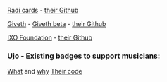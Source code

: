 [Radi cards](https://radi.cards) - [their Github](https://github.com/RadiCards/radi.cards)

[Giveth](https://giveth.io) - [Giveth beta](https://beta.giveth.io/) - [their Github](https://github.com/Giveth)

[IXO Foundation](http://ixo.foundation/) - [their Github](https://github.com/ixofoundation/)

### Ujo - Existing badges to support musicians:
[What](https://blog.ujomusic.com/the-ego-badge-a54b53561abf) and [why](https://blog.ujomusic.com/supporting-musicians-introducing-digital-collectible-patronage-badges-72758d20734d)
[Their code](https://github.com/UjoTeam/contracts-badges)

